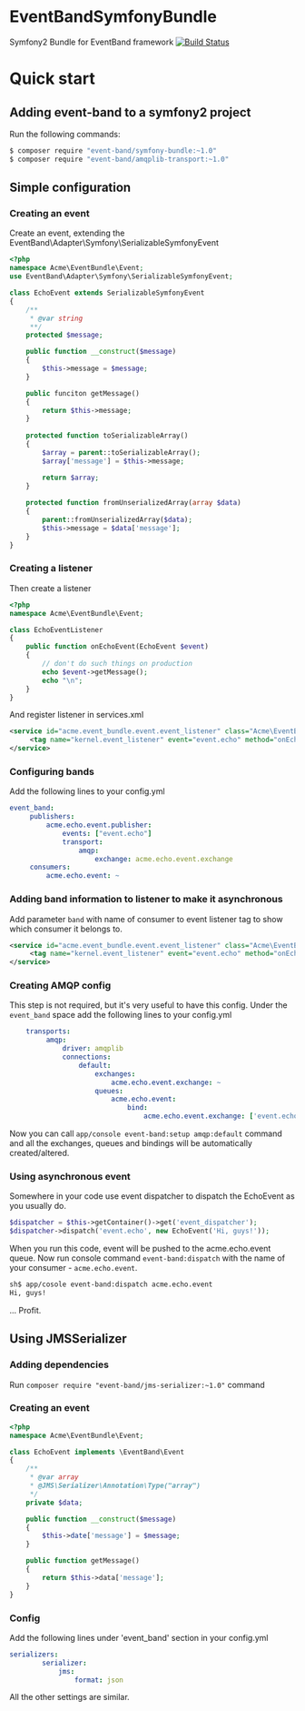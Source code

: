 EventBandSymfonyBundle
======================

Symfony2 Bundle for EventBand framework [![Build Status](https://travis-ci.org/event-band/band-symfony-bundle.svg?branch=1.0.x)](https://travis-ci.org/event-band/band-symfony-bundle)

# Quick start
## Adding event-band to a symfony2 project
Run the following commands:
``` bash
$ composer require "event-band/symfony-bundle:~1.0"
$ composer require "event-band/amqplib-transport:~1.0"
```

## Simple configuration
### Creating an event
Create an event, extending the EventBand\Adapter\Symfony\SerializableSymfonyEvent
``` php
<?php
namespace Acme\EventBundle\Event;
use EventBand\Adapter\Symfony\SerializableSymfonyEvent;

class EchoEvent extends SerializableSymfonyEvent
{
    /**
     * @var string
     **/
    protected $message;

    public function __construct($message)
    {
        $this->message = $message;
    }

    public funciton getMessage()
    {
        return $this->message;
    }
    
    protected function toSerializableArray()
    {
        $array = parent::toSerializableArray();
        $array['message'] = $this->message;

        return $array;
    }
    
    protected function fromUnserializedArray(array $data)
    {
        parent::fromUnserializedArray($data);
        $this->message = $data['message'];
    }
}
```
### Creating a listener
Then create a listener
```php
<?php
namespace Acme\EventBundle\Event;

class EchoEventListener
{
    public function onEchoEvent(EchoEvent $event)
    {
        // don't do such things on production
        echo $event->getMessage();
        echo "\n";
    }
}
```
And register listener in services.xml
```xml
<service id="acme.event_bundle.event.event_listener" class="Acme\EventBundle\EchoEventListener">
     <tag name="kernel.event_listener" event="event.echo" method="onEchoEvent"/>
</service>
```
### Configuring bands
Add the following lines to your config.yml
```yml
event_band:
     publishers:
         acme.echo.event.publisher:
             events: ["event.echo"]
             transport:
                 amqp:
                     exchange: acme.echo.event.exchange
     consumers:
         acme.echo.event: ~
```
### Adding band information to listener to make it asynchronous
Add parameter `band` with name of consumer to event listener tag to show which consumer it belongs to.
```xml
<service id="acme.event_bundle.event.event_listener" class="Acme\EventBundle\EchoEventListener">
     <tag name="kernel.event_listener" event="event.echo" method="onEchoEvent" band="acme.echo.event"/>
</service>
```
### Creating AMQP config
This step is not required, but it's very useful to have this config.
Under the `event_band` space add the following lines to your config.yml
```yml
    transports:
         amqp:
             driver: amqplib
             connections:
                 default:
                     exchanges:
                         acme.echo.event.exchange: ~
                     queues:
                         acme.echo.event:
                             bind:
                                 acme.echo.event.exchange: ['event.echo']
```
Now you can call `app/console event-band:setup amqp:default` command and all the exchanges, queues and bindings will be
automatically created/altered.
### Using asynchronous event
Somewhere in your code use event dispatcher to dispatch the EchoEvent as you usually do.
```php
$dispatcher = $this->getContainer()->get('event_dispatcher');
$dispatcher->dispatch('event.echo', new EchoEvent('Hi, guys!'));
```
When you run this code, event will be pushed to the acme.echo.event queue.
Now run console command `event-band:dispatch` with the name of your consumer - `acme.echo.event`.
```bash
sh$ app/cosole event-band:dispatch acme.echo.event
Hi, guys!
```
...
Profit.

## Using JMSSerializer
### Adding dependencies
Run `composer require "event-band/jms-serializer:~1.0"` command
### Creating an event
``` php
<?php
namespace Acme\EventBundle\Event;

class EchoEvent implements \EventBand\Event
{
    /**
     * @var array
     * @JMS\Serializer\Annotation\Type("array")
     */
    private $data;

    public function __construct($message)
    {
        $this->date['message'] = $message;
    }

    public function getMessage()
    {
        return $this->data['message'];
    }
}
```
### Config
Add the following lines under 'event_band' section in your config.yml
```yml
serializers:
        serializer:
            jms:
                format: json
```
All the other settings are similar.